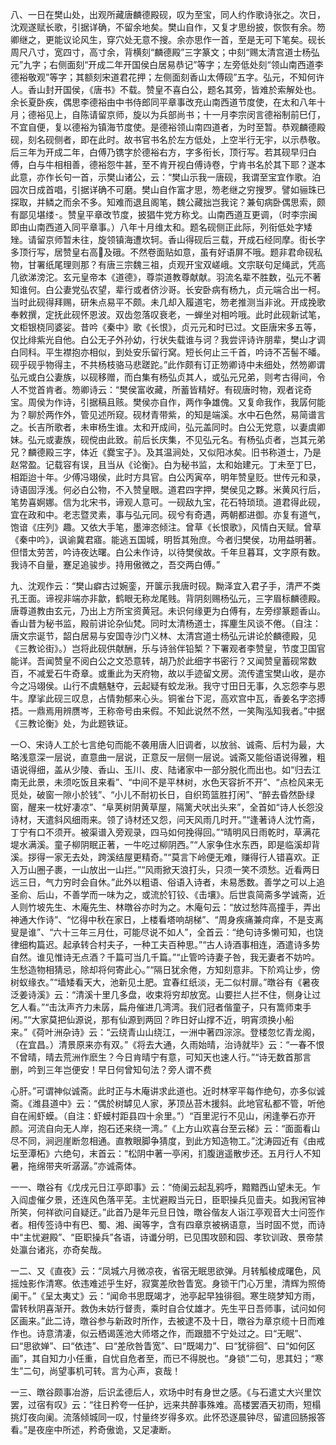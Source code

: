 <!-- { "loadSidebar": true } -->
八、一日在樊山处，出观所藏唐麟德殿砚，叹为至宝，同人约作歌诗张之。次日，沈观遂赋长歌，引据详确，不留余地矣。樊山自作，又复才思纷披，恢恢有余。笏卿继之，更能议论风生，穿穴处无意不搜。余亦思作一首，至是无可下笔矣。砚长周尺八寸，宽四寸，高寸余，背横刻“麟德殿”三字篆文；中刻“赐太清宫道士杨弘元”九字；右侧面刻“开成二年开国侯白居易恭记”等字；左旁低处刻“领山南西道李德裕敬观”等字；其额刻宋道君花押；左侧面刻香山太傅砚”五字。弘元，不知何许人。香山封开国侯，《唐书》不载。赞皇不喜白公，题名其旁，皆难於索解处也。余长夏卧疾，偶思李德裕由中书侍郎同平章事改充山南西道节度使，在太和八年十月；德裕见上，自陈请留京师，旋以为兵部尚书；十一月李宗闵言德裕制前巳仃，不宜自便，复以德裕为镇海节度使。是德裕领山南四道者，为时至暂。恭观麟德殿砚，刻名砚侧者，即在此时。故书官书名於左方低处，上空半行无宇，以示恭敬。后三年为开成二年，白傅乃镌字於德裕右方，字多衔长，顶行写。若其砚早归白傅，白与牛相相善，德裕怨牛甚，至不肯开视白傅诗卷，宁肯书名於其下耶？遂本此意，亦作长句一首，示樊山诸公，云：“樊山示我一唐砚，我谓至宝宜作歌。泊园次日成首唱，引据详确不可磨。樊山自作富才思，笏老继之穷搜罗。譬如骊珠已探取，并鳞之而余不多。知难而退且阁笔，魏公藏拙岂我诧？兼旬病卧偶思索，颇有鄙见堪缕。赞皇平章改节度，披猖牛党方称戈。山南西道互更调，（时李宗闽即由山南西道入同平章事。）八年十月维太和。题名砚侧正此际，列衔低处字矮矬。请留京师暂未往，旋领镇海遭坎轲。香山得砚后三载，开成石经同摩。街长字多顶行写，居赞皇右高及硪。不然卷面贴如意，虽有好语屏不哦。题非君命砚私物，甘署纸尾理则那？有唐三宗魏三祖，贞观开宝双嵯峨。文宗联句足绳武，凭高几欲涕滂沱。玄元皇帝本《道德》，尊崇道教尊献献。羽流名辈不胜数，弘元不著知谁何。白公妻党弘农望，辈行或者侪沙哥。长安卧病有杨九，贞元端合出一柯。当时此砚得拜赐，研朱点易平不颇。未几却入履道宅，笏老推测当非讹。开成挽歌奉敕撰，定抚此砚怀恩波。双齿忽落叹衰老，一蝉坐对相吟哦。此时此砚新试笔，文柜银桡同婆娑。昔吟《秦中》歌《长恨》，贞元元和时已过。文臣唐宋多五等，仅比绯紫光自他。白公无子外孙幼，行状失载谁与诃？我尝评诗许朋辈，樊山才调白同科。平生襟抱亦相似，到处安乐留行窝。短长何止三千首，吟诗不苫髻不皤。砚乎砚乎物得主，不共杨枝骆马悲蹉跎。”此作颇有订正笏卿诗中未细处，然笏卿谓弘元或白公妻族，以砚移赠，而白集有杨弘贞其人，或弘元兄弟，则考古得间，令人不觉首肯者。笏卿诗云：“樊侯富收藏，所蓄皆精好。有砚唐时物，观者诧奇宝。周侯为作诗，引据稿且赅。樊侯亦自作，两作争雄傀。又复命我作，我孱何能为？聊於两作外，管见述所窥。砚材青带紫，的知是端溪。水中石色然，易简谱言之。长吉所歌者，未审杨生谁。太和开成间，弘元盖同时。白公无党意，以妻虞卿妹。弘元或妻族，砚傥由此致。前后长庆集，不见弘元名。有杨弘贞者，岂其元弟兄？麟德殿三字，体近《爨宝子》。及其温涧处，又似阳冰矣。旧书称道士，乃是赵常盈。记载容有误，且当从《论衡》。白为秘书监，太和始建元。丁未至丁巳，相距迨十年。少傅冯翊侯，此时方具官。白公丙寅卒，明年赞皇贬。世传元和录，诗语固浮浅。何必白公物，不入赞皇眼。道君四字押，樊侯见之夥。米黄风行后，笔势喜婀娜。信为北宋书，谛观人意可。一砚敌九宝，花石特琐琐。道君得此砚，宜在政和中。老志暨灵素，事与弘元同。砚兮有奇遇，两朝都进御。亦复有道气，饱谙《庄列》趣。又依大手笔，墨渖恣倾注。曾草《长恨歌》，风情白天赋。曾草《秦中吟》，讽谕冀君寤。能逃五国城，明哲其殆庶。今者归樊侯，功用益明著。但惜太劳苦，吟诗夜达曙。白公未作诗，以待樊侯故。千年旦暮耳，文字原有数。我诗不自量，蹇足追骏步。持用傲微之，吾交两白傅。”

九、沈观作云：“樊山癖古过婉銮，开箧示我唐时砚。黝泽宜入君子手，清严不类孔王面。谛视非端亦非歙，鹤眼无称龙尾贱。背阴刻赐杨弘元，三字眉标麟德殿。唐尊道教由玄元，乃出上方所宝资黄冠。未识何缘更为白傅有，左旁缪篆题香山。香山昔为秘书监，殿前讲论杂仙梵。同时太清杨道士，挥麈生风谈不倦。（自注：唐文宗诞节，韶白居易与安国寺沙门义林、太清宫道士杨弘元讲论於麟德殿，见《三教论街》。）岂将此砚供献酬，乐与诗翁伴铅椠？下署观者李赞皇，节度卫国官能详。吾闻赞皇不阅白公之文恐意转，胡乃於此细字书密行？又闻赞皇蓄砚常数百，不减爱石牛奇章。或重此为天府物，故以手迹留文房。流传遣宝樊山收，是亦今之冯翊侯。山行不虞魑魅夺，云起疑有蛟龙湫。我守寸田日无事，久忘怨李与恩牛。摩挲此砚三叹息，占情勃郁来心头。铜雀台下泥，高欢宫中瓦，香姜名字恣搏捂。一鼎焉用辨赝岑，王称帝号由来假。不知此说然不然，一笑陶泓知我者。”中据《三教论衡》处，为此题铁证。

一○、宋诗人工於七言绝句而能不袭用唐人旧调者，以放翁、诚斋、后村为最，大略浅意深一层说，直意曲一层说，正意反一层侧一层说。诚斋又能俗语说得雅，粗语说得细，盖从少陵、香山、玉川、皮、陆诸家中一部分脱化而出也。如“归去江南无此景，未须吃饭且来看”、“中间不是平林树，水色天容折不开”、“点检风来无觅处，破窗一隙小於钱”、“小儿不耐初长日，自织筠篮胜打闲”、“醉去昏然卧绿窗，醒来一枕好凄凉”、“阜荚树阴黄草屋，隔篱犬吠出头来”，全首如“诗人长怨没诗材，天遣斜风细雨来。领了诗材还又怨，问天风雨几时开。”“逢著诗人沈竹斋，丁宁有口不须开。被渠谱入旁观录，四马如何挽得回。”“晴明风日雨乾时，草满花堤水满溪。童子柳阴眠正著，一牛吃过柳阴西。”“人家争住水东西，即是临溪却背溪。拶得一家无去处，跨溪结屋更精奇。”“莫言下岭便无难，赚得行人错喜欢。正入万山圈子裹，一山放出一山拦。”“风雨掀天浪打头，只须一笑不须愁。近看两日远三日，气力穷时会自休。”此外以粗语、俗语入诗者，未易悉数。善学之可以上追圣俞、后山，不善学而一味为之，或流於钉铰、《击壤》。后世袁简斋多学诚斋，近人则竹坡先生、木庵先生、林暾谷亦时为之。木庵句云：“放过愁阵高撞手，弄出神通大作诗”、“忆得中秋在家日，上楼看塔响胡梯”、“周身疾痛兼疴痒，不是支离叟是谁”、“六十三年三月仕，可能尽说不如人”，全首云：“绝句诗多懒可知，也饶律细构篇迟。起承转合村夫子，一种工夫百种思。”“古人诗酒事相连，酒遣诗多势自然。谁见惟诗无点酒？千篇可当几千篇。”“止管吟诗妻子咎，我无妻者不妨吟。生愁造物相猜忌，除却将何寄此心。”“隔日犹余倦，方知刻意非。下阶鸡让步，傍树蚁缘衣。”“墙矮看天大，池新见土肥。宜春红纸淡，无二似村扉。”暾谷有《暑夜泛姜诗溪》云：“清溪十里几多盘，收束将穷却放宽。山要拦人拦不住，侧身让过乞人看。”“击汰声齐力未孱，扁舟催进几湾湾。我们冠者偕童子，只有篙师束手闲。”“大家莫把仙源说，那有仙源到两回？昨日好山撑不近，明宵须换小船来。”《荷叶洲杂诗》云：“云绕青山山绕江，一洲中著四淙淙。登楼忽忆青龙阁，（在宜昌。）清景原来亦有双。”《将去大通，久雨始晴，治诗就毕》云：“一春不恨不曾晴，晴去荒洲作麽生？今日肯晴宁有意，可知天也速人行。”“诗无数首那言删，吟到三年岂便安！早日何曾知句法？旁人谓不费

心肝。”可谓神似诚斋。此时正与木庵讲求此道也。近时林宰平每作绝句，亦多似诚斋。《潍县道中》云：“偶於树罅见人家，茅顶丛苔木援斜。此地官私都不管，听他自在闹虾蟆。（自注：虾蟆村距县四十余里。”）“百里泥行不见山，闲逢拳石亦开颜。河流自向无人岸，抱石还来绕一湾。”《上方山欢喜台至云梯》云：“面面看山尽不同，涧迥崖断忽相通。直教眼脚争猜度，到此方知造物工。”沈涛园近有《由戒坛至潭柘》六绝句，末首云：“松阴中著一亭闲，扪腹逍遥散步还。五月行人不知暑，拖绵带夹听潺潺。”亦诚斋体。

一一、暾谷有《戊戌元日江亭即事》云：“倚阑云起乱鸦呼，黯黯西山望未无。乍入阎虚催夕景，还连风色落平芜。主忧避殿当元日，臣职操兵见啬夫。如我闲官神所笑，何祥欲问自疑迂。”此首乃是年元旦日蚀，暾谷偕友人诣江亭观音大士问签作者。相传签诗中有巴、蜀、湘、闽等字，含有四章京被祸语意，当时固不觉，而诗中“主忧避殿”、“臣职操兵”各语，诗谶分明，已见围攻颐和园、孝钦训政、景帝禁处瀛台诸兆，亦奇矣哉。

一二、又《直夜》云：“凤城六月微凉夜，省宿无眠思欲弹。月转觚棱成曙色，风摇烛影作清寒。依违难述乎生好，寂寞差欣咎眚宽。身锁干门心万里，清辉为照倚阑干。”《呈太夷丈》云：“闻命书思既竭才，池亭起早独徘徊。寒生晓梦知方雨，雷转秋阴喜渐开。救伪未妨行督责，乘时自合仗雄才。先生平日吾师事，试问如何区画来。”此二诗，暾谷参与新政时所作，去被逮不及十日，暾谷为章京缆十日而难作也。诗意清凄，似云栖谒莲池大师塔之作，而跟腊不宁处过之。曰“无眠”、曰“思欲婵”、曰“依违”、曰“差欣咎眚宽”、曰“既竭力”、曰“犹徘徊”、曰“如何区画”，其自知力小任重，自忧自危者至，而已不得脱也。“身锁”二句，思其妇；“寒生”二句，尚望事机可转。言为心声，哀哉！

一三、暾谷颇事冶游，后识孟德后人，欢场中时有身世之感。《与石遣丈大兴里饮罢，过宿有叹》云：“往日矜夸一任护，远来共醉事殊难。高楼罢酒天初雨，短榻挑灯夜向阑。流落倾城同一叹，忖量终岁得多欢。此怀恐逐晨钟尽，留遣回肠报答看。”是夜座中所述，矜奇傲诡，又足凄断。

